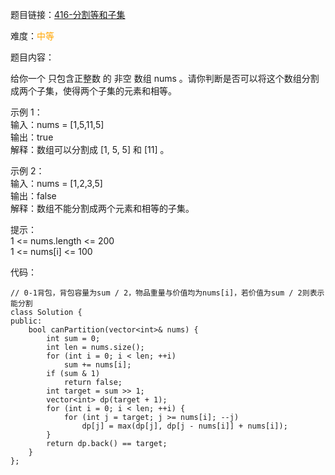 题目链接：[416-分割等和子集](https://leetcode-cn.com/problems/partition-equal-subset-sum/)

难度：<font color="Orange">中等</font>

题目内容：

给你一个 只包含正整数 的 非空 数组 nums 。请你判断是否可以将这个数组分割成两个子集，使得两个子集的元素和相等。

示例 1：<br>
输入：nums = [1,5,11,5]<br>
输出：true<br>
解释：数组可以分割成 [1, 5, 5] 和 [11] 。

示例 2：<br>
输入：nums = [1,2,3,5]<br>
输出：false<br>
解释：数组不能分割成两个元素和相等的子集。

提示：<br>
1 <= nums.length <= 200<br>
1 <= nums[i] <= 100


代码：
```
// 0-1背包，背包容量为sum / 2，物品重量与价值均为nums[i]，若价值为sum / 2则表示能分割
class Solution {
public:
    bool canPartition(vector<int>& nums) {
        int sum = 0;
        int len = nums.size();
        for (int i = 0; i < len; ++i)
            sum += nums[i];
        if (sum & 1)
            return false;
        int target = sum >> 1;
        vector<int> dp(target + 1);
        for (int i = 0; i < len; ++i) {
            for (int j = target; j >= nums[i]; --j)
                dp[j] = max(dp[j], dp[j - nums[i]] + nums[i]);
        }
        return dp.back() == target;
    }
};
```